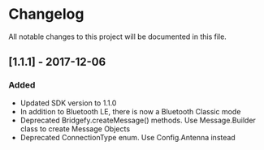 # Changelog
All notable changes to this project will be documented in this file.


## [1.1.1] - 2017-12-06
### Added
- Updated SDK version to 1.1.0
- In addition to Bluetooth LE, there is now a Bluetooth Classic mode
- Deprecated Bridgefy.createMessage() methods. Use Message.Builder class to create Message Objects
- Deprecated ConnectionType enum. Use Config.Antenna instead

